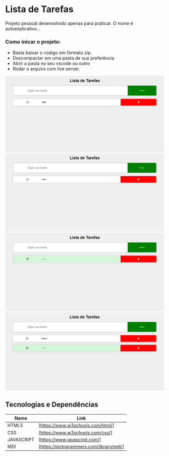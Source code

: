 # Lista de Tarefas
Projeto pessoal desenvolvido apenas para praticar. 
O nome é autoexplicativo...

### Como inicar o projeto: 

- Basta baixar o código em formato zip.
- Descompactar em uma pasta de sua preferência
- Abrir a pasta no seu vscode ou outro
- Rodar o arquivo com live server.

<img src = "screenshots/telaInicial.png">
<img src = "screenshots/itemAdicionado.png">
<img src = "screenshots/itemConcluido.png">
<img src = "screenshots/doisItens.png">

## Tecnologias e Dependências

| Name | Link |
| ------ | ------ |
| HTML5 | [https://www.w3schools.com/html/] |
| CSS | [https://www.w3schools.com/css/] |
| JAVASCRIPT | [https://www.javascript.com/] |
| MDI | [https://pictogrammers.com/library/mdi/] |
